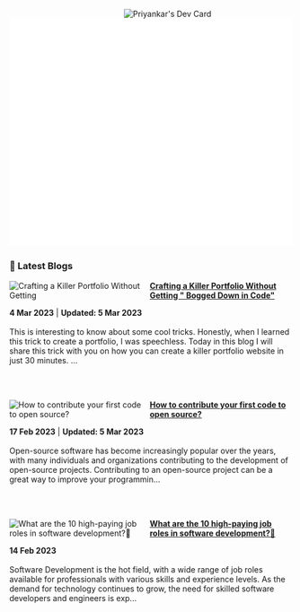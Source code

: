
<a href="https://app.daily.dev/priyankarpal"><img src="https://github.com/priyankarpal/priyankarpal/blob/main/devcard.svg" width="300" align="right" alt="Priyankar's Dev Card"/></a>

![Metrics](/github-metrics.svg)
### 📌 Latest Blogs
<!-- HASHNODE_BLOG:START -->
<p align="left">
<a href="https://itspp.hashnode.dev//crafting-a-killer-portfolio-without-getting-bogged-down-in-code" title="Crafting a Killer Portfolio Without Getting " Bogged Down in Code""><img src="https://cdn.hashnode.com/res/hashnode/image/upload/v1677952642569/1c2c00bb-6b25-42bc-b1c2-3994c64edc46.png" alt="Crafting a Killer Portfolio Without Getting " Bogged Down in Code"" width="250px" align="left" /></a>
<a href="https://itspp.hashnode.dev//crafting-a-killer-portfolio-without-getting-bogged-down-in-code" title="Crafting a Killer Portfolio Without Getting " Bogged Down in Code""><strong>Crafting a Killer Portfolio Without Getting " Bogged Down in Code"</strong></a>
<div><strong>4 Mar 2023</strong> | <strong>Updated: 5 Mar 2023</strong></div>
<br/> This is interesting to know about some cool tricks. Honestly, when I learned this trick to create a portfolio, I was speechless. Today in this blog I will share this trick with you on how you can create a killer portfolio website in just 30 minutes.
... </p> <br/> <br/>
<p align="left">
<a href="https://itspp.hashnode.dev//how-to-contribute-your-first-code-to-open-source" title="How to contribute your first code to open source?"><img src="https://cdn.hashnode.com/res/hashnode/image/upload/v1676619786283/4f916a85-b785-4da9-a181-d2f44d947c61.png" alt="How to contribute your first code to open source?" width="250px" align="left" /></a>
<a href="https://itspp.hashnode.dev//how-to-contribute-your-first-code-to-open-source" title="How to contribute your first code to open source?"><strong>How to contribute your first code to open source?</strong></a>
<div><strong>17 Feb 2023</strong> | <strong>Updated: 5 Mar 2023</strong></div>
<br/> Open-source software has become increasingly popular over the years, with many individuals and organizations contributing to the development of open-source projects.
Contributing to an open-source project can be a great way to improve your programmin... </p> <br/> <br/>
<p align="left">
<a href="https://itspp.hashnode.dev//what-are-the-10-high-paying-job-roles-in-software-development" title="What are the 10 high-paying job roles in software development?🤔"><img src="https://cdn.hashnode.com/res/hashnode/image/upload/v1676398431104/f903521c-497c-4230-9b00-d24635ee7228.png" alt="What are the 10 high-paying job roles in software development?🤔" width="250px" align="left" /></a>
<a href="https://itspp.hashnode.dev//what-are-the-10-high-paying-job-roles-in-software-development" title="What are the 10 high-paying job roles in software development?🤔"><strong>What are the 10 high-paying job roles in software development?🤔</strong></a>
<div><strong>14 Feb 2023</strong></div>
<br/> Software Development is the hot field, with a wide range of job roles available for professionals with various skills and experience levels.
As the demand for technology continues to grow, the need for skilled software developers and engineers is exp... </p> <br/> <br/>
<!-- HASHNODE_BLOG:END -->
